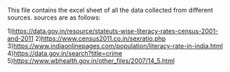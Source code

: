 This file contains the excel sheet of all the data collected from different sources. sources are as follows:

1)https://data.gov.in/resource/stateuts-wise-literacy-rates-census-2001-and-2011
2)https://www.census2011.co.in/sexratio.php
3)https://www.indiaonlinepages.com/population/literacy-rate-in-india.html
4)https://data.gov.in/search?title=crime
5)https://www.wbhealth.gov.in/other_files/2007/14_5.html
